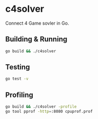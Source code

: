 # c4solver
Connect 4 Game sovler in Go.

## Building & Running
```bash
go build && ./c4solver
```

## Testing
```bash
go test -v
```

## Profiling
```bash
go build && ./c4solver -profile
go tool pprof -http=:8080 cpuprof.prof
```
